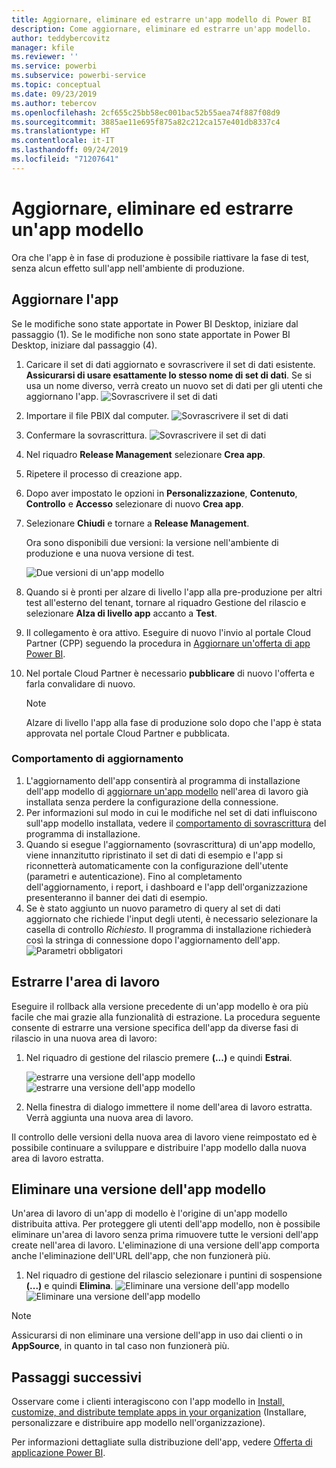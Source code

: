 ```yaml
---
title: Aggiornare, eliminare ed estrarre un'app modello di Power BI
description: Come aggiornare, eliminare ed estrarre un'app modello.
author: teddybercovitz
manager: kfile
ms.reviewer: ''
ms.service: powerbi
ms.subservice: powerbi-service
ms.topic: conceptual
ms.date: 09/23/2019
ms.author: tebercov
ms.openlocfilehash: 2cf655c25bb58ec001bac52b55aea74f887f08d9
ms.sourcegitcommit: 3885ae11e695f875a82c212ca157e401db8337c4
ms.translationtype: HT
ms.contentlocale: it-IT
ms.lasthandoff: 09/24/2019
ms.locfileid: "71207641"
---
```

# <a name="update-delete-and-extract-template-app"></a>Aggiornare, eliminare ed estrarre un'app modello

Ora che l'app è in fase di produzione è possibile riattivare la fase di test, senza alcun effetto sull'app nell'ambiente di produzione.
## <a name="update-your-app"></a>Aggiornare l'app

Se le modifiche sono state apportate in Power BI Desktop, iniziare dal passaggio (1). Se le modifiche non sono state apportate in Power BI Desktop, iniziare dal passaggio (4).

1. Caricare il set di dati aggiornato e sovrascrivere il set di dati esistente. **Assicurarsi di usare esattamente lo stesso nome di set di dati**. Se si usa un nome diverso, verrà creato un nuovo set di dati per gli utenti che aggiornano l'app.
![Sovrascrivere il set di dati](media/service-template-apps-update-extract-delete/power-bi-template-app-upload-dataset.png)
1. Importare il file PBIX dal computer.
![Sovrascrivere il set di dati](media/service-template-apps-update-extract-delete/power-bi-template-app-upload-dataset2.png)
1. Confermare la sovrascrittura.
![Sovrascrivere il set di dati](media/service-template-apps-update-extract-delete/power-bi-template-app-upload-dataset3.png)

1. Nel riquadro **Release Management** selezionare **Crea app**.
1. Ripetere il processo di creazione app.
1. Dopo aver impostato le opzioni in **Personalizzazione**, **Contenuto**, **Controllo** e **Accesso** selezionare di nuovo **Crea app**.
1. Selezionare **Chiudi** e tornare a **Release Management**.

   Ora sono disponibili due versioni: la versione nell'ambiente di produzione e una nuova versione di test.

    ![Due versioni di un'app modello](media/service-template-apps-update-extract-delete/power-bi-template-app-update.png)

5. Quando si è pronti per alzare di livello l'app alla pre-produzione per altri test all'esterno del tenant, tornare al riquadro Gestione del rilascio e selezionare **Alza di livello app** accanto a **Test**.
6. Il collegamento è ora attivo. Eseguire di nuovo l'invio al portale Cloud Partner (CPP) seguendo la procedura in [Aggiornare un'offerta di app Power BI](https://docs.microsoft.com/azure/marketplace/cloud-partner-portal/power-bi/cpp-update-existing-offer).
7. Nel portale Cloud Partner è necessario **pubblicare** di nuovo l'offerta e farla convalidare di nuovo.

   >[!NOTE]
   >Alzare di livello l'app alla fase di produzione solo dopo che l'app è stata approvata nel portale Cloud Partner e pubblicata.

### <a name="update-behavior"></a>Comportamento di aggiornamento

1. L'aggiornamento dell'app consentirà al programma di installazione dell'app modello di [aggiornare un'app modello](service-template-apps-install-distribute.md#update-a-template-app) nell'area di lavoro già installata senza perdere la configurazione della connessione.
1. Per informazioni sul modo in cui le modifiche nel set di dati influiscono sull'app modello installata, vedere il [comportamento di sovrascrittura](service-template-apps-install-distribute.md#overwrite-behavior) del programma di installazione.
1. Quando si esegue l'aggiornamento (sovrascrittura) di un'app modello, viene innanzitutto ripristinato il set di dati di esempio e l'app si riconnetterà automaticamente con la configurazione dell'utente (parametri e autenticazione). Fino al completamento dell'aggiornamento, i report, i dashboard e l'app dell'organizzazione presenteranno il banner dei dati di esempio.
1. Se è stato aggiunto un nuovo parametro di query al set di dati aggiornato che richiede l'input degli utenti, è necessario selezionare la casella di controllo *Richiesto*. Il programma di installazione richiederà così la stringa di connessione dopo l'aggiornamento dell'app.
 ![Parametri obbligatori](media/service-template-apps-update-extract-delete/power-bi-template-app-upload-dataset4.png)

## <a name="extract-workspace"></a>Estrarre l'area di lavoro
Eseguire il rollback alla versione precedente di un'app modello è ora più facile che mai grazie alla funzionalità di estrazione. La procedura seguente consente di estrarre una versione specifica dell'app da diverse fasi di rilascio in una nuova area di lavoro:

1. Nel riquadro di gestione del rilascio premere **(...)** e quindi **Estrai**.

    ![estrarre una versione dell'app modello](media/service-template-apps-update-extract-delete/power-bi-template-app-extract.png) ![estrarre una versione dell'app modello](media/service-template-apps-update-extract-delete/power-bi-template-app-extract-dialog.png)
2. Nella finestra di dialogo immettere il nome dell'area di lavoro estratta. Verrà aggiunta una nuova area di lavoro.

Il controllo delle versioni della nuova area di lavoro viene reimpostato ed è possibile continuare a sviluppare e distribuire l'app modello dalla nuova area di lavoro estratta.

## <a name="delete-template-app-version"></a>Eliminare una versione dell'app modello
Un'area di lavoro di un'app di modello è l'origine di un'app modello distribuita attiva. Per proteggere gli utenti dell'app modello, non è possibile eliminare un'area di lavoro senza prima rimuovere tutte le versioni dell'app create nell'area di lavoro.
L'eliminazione di una versione dell'app comporta anche l'eliminazione dell'URL dell'app, che non funzionerà più.

1. Nel riquadro di gestione del rilascio selezionare i puntini di sospensione **(...)** e quindi **Elimina**.
 ![Eliminare una versione dell'app modello](media/service-template-apps-update-extract-delete/power-bi-template-app-delete.png)
 ![Eliminare una versione dell'app modello](media/service-template-apps-update-extract-delete/power-bi-template-app-delete-dialog.png)

>[!NOTE]
>Assicurarsi di non eliminare una versione dell'app in uso dai clienti o in **AppSource**, in quanto in tal caso non funzionerà più.

## <a name="next-steps"></a>Passaggi successivi

Osservare come i clienti interagiscono con l'app modello in [Install, customize, and distribute template apps in your organization](service-template-apps-install-distribute.md) (Installare, personalizzare e distribuire app modello nell'organizzazione).

Per informazioni dettagliate sulla distribuzione dell'app, vedere [Offerta di applicazione Power BI](https://docs.microsoft.com/azure/marketplace/cloud-partner-portal/power-bi/cpp-power-bi-offer).
